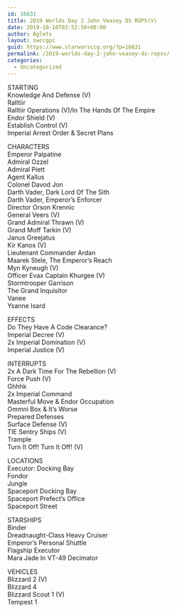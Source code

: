 ```yaml
---
id: 16631
title: 2019 Worlds Day 2 John Veasey DS ROPS(V)
date: 2019-10-16T03:52:50+00:00
author: Aglets
layout: swccgpc
guid: https://www.starwarsccg.org/?p=16631
permalink: /2019-worlds-day-2-john-veasey-ds-ropsv/
categories:
  - Uncategorized
---
```

STARTING  
Knowledge And Defense (V)  
Ralltiir  
Ralltiir Operations (V)/In The Hands Of The Empire  
Endor Shield (V)  
Establish Control (V)  
Imperial Arrest Order & Secret Plans

CHARACTERS  
Emperor Palpatine  
Admiral Ozzel  
Admiral Piett  
Agent Kallus  
Colonel Davod Jon  
Darth Vader, Dark Lord Of The Sith  
Darth Vader, Emperor’s Enforcer  
Director Orson Krennic  
General Veers (V)  
Grand Admiral Thrawn (V)  
Grand Moff Tarkin (V)  
Janus Greejatus  
Kir Kanos (V)  
Lieutenant Commander Ardan  
Maarek Stele, The Emperor’s Reach  
Myn Kyneugh (V)  
Officer Evax Captain Khurgee (V)  
Stormtrooper Garrison  
The Grand Inquisitor  
Vanee  
Ysanne Isard

EFFECTS  
Do They Have A Code Clearance?  
Imperial Decree (V)  
2x Imperial Domination (V)  
Imperial Justice (V)

INTERRUPTS  
2x A Dark Time For The Rebellion (V)  
Force Push (V)  
Ghhhk  
2x Imperial Command  
Masterful Move & Endor Occupation  
Ommni Box & It’s Worse  
Prepared Defenses  
Surface Defense (V)  
TIE Sentry Ships (V)  
Trample  
Turn It Off! Turn It Off! (V)

LOCATIONS  
Executor: Docking Bay  
Fondor  
Jungle  
Spaceport Docking Bay  
Spaceport Prefect’s Office  
Spaceport Street

STARSHIPS  
Binder  
Dreadnaught-Class Heavy Cruiser  
Emperor’s Personal Shuttle  
Flagship Executor  
Mara Jade In VT-49 Decimator

VEHICLES  
Blizzard 2 (V)  
Blizzard 4  
Blizzard Scout 1 (V)  
Tempest 1